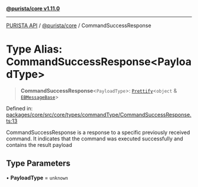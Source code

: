 [**@purista/core v1.11.0**](../README.md)

***

[PURISTA API](../../../packages.md) / [@purista/core](../README.md) / CommandSuccessResponse

# Type Alias: CommandSuccessResponse\<PayloadType\>

> **CommandSuccessResponse**\<`PayloadType`\>: [`Prettify`](Prettify.md)\<`object` & [`EBMessageBase`](EBMessageBase.md)\>

Defined in: [packages/core/src/core/types/commandType/CommandSuccessResponse.ts:13](https://github.com/puristajs/purista/blob/master/packages/core/src/core/types/commandType/CommandSuccessResponse.ts#L13)

CommandSuccessResponse is a response to a specific previously received command.
It indicates that the command was executed successfully and contains the result payload

## Type Parameters

• **PayloadType** = `unknown`
